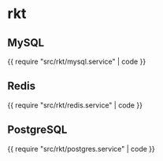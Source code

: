 # rkt

## MySQL

{{ require "src/rkt/mysql.service" | code }}

## Redis

{{ require "src/rkt/redis.service" | code }}

## PostgreSQL

{{ require "src/rkt/postgres.service" | code }}
